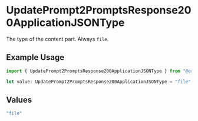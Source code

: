 # UpdatePrompt2PromptsResponse200ApplicationJSONType

The type of the content part. Always `file`.

## Example Usage

```typescript
import { UpdatePrompt2PromptsResponse200ApplicationJSONType } from "@orq-ai/node/models/operations";

let value: UpdatePrompt2PromptsResponse200ApplicationJSONType = "file";
```

## Values

```typescript
"file"
```